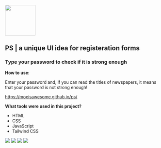 <div align="left">
  <img width="100" src="https://lh3.googleusercontent.com/fife/AAWUweWaNhcVpaEJ0yAZrKkO91KwzifrwUxctDG3X27YYMi7wrFlbBhKL0cLr4xYyRTKOa2iy4ihkxYT67QVo6eLaKLPbjL-1ZCtdnexN63WXiKXmd_lnvsVD0hFZdL41kzz-axSE0IgfhFcrkzFiZJ8jpn8dg6AAN1sXGl4-nytzKh40yTHiMZSfAh5Tg6h_t1WbgM5eCpvV43pdA4kGdbWdho3P8XthxfRlNdWZUbJIUBkXfUcAjCT56j8DxrvCY0PZ1tCsVtsPpuJKIz1ZO0Hn6jQylzejtVv6o_ByzXEAVO1azZyUIrzhvESdSTNY37l7dX7x7qnR-vtcxKlmEUuHnYxAN1-wkDLqrUmfCThUxwy3XdvsZObIe-HfIMcba9wErf-Qm30NWIxkdK9JTCe-vW9jbrs5EpGHN7CdqUFn0qO8XWm0WnREWvtOLiWJVitCbggP1qSiMsiHLT2aw9vAQOapdVEMkZxcYwUveoxN78EOIJ3S745iA6dSTCJoplulQoHOqOv8HbL1UhmOFWEHnnXcimfLmHB4_6zL0O2GpGlwNhfCj1_fm5PURXf8WIedKk7qpxv6fN-sQOhPZ6FqIeVd1DeYJHVbEUsAD7u-6TxUcZubT-h3IS6g1Nfk9YAgDraX2PdyjImfQEp8D2DNz3ROKW1LOjvGEEnJGE_JTkoWbkk2sWdkcc485kRakyMJETqIIc6SA1Gw1W8cXs0c0ZcrkNEa9WC6fU=w1920-h937-ft">
</div>

## PS | a unique UI idea for registeration forms

### Type your password to check if it is strong enough

**How to use:**

Enter your password and, if you can read the titles of newspapers, it means that your password is not strong enough!

https://moeisawesome.github.io/ps/

**What tools were used in this project?**
* HTML
* CSS
* JavaScript
* Tailwind CSS




<div align="left">
  <img src="https://lh3.googleusercontent.com/fife/AAWUweVNuHO4_wjclwWF5eIBPDrD0I_PHaDA2cqg9nTbNbRlCPIWIBa4IT-RsgdPP7WX5PcOA_fEda99QDn-PesS9cY6d7xYjA5TQMg0VCKzx0Bq6ma_0rP5u_C373s6oaND-Ux4E_KGw02M8srCMX08_7aapuaqezoRV0yV266vIvm34cCV63qeRvJa8rZEiTg2iV93u24gc_YdMFvfe_lMA31Qfoi7HBKm5BteDjSrII6yMT7bMndPmnG3Y6l-6gS3cxJUOXzYxY3SfzlE2PlhZXOFUqJ56GOFOKRLPPwLjwsFCbG4eJyB4LgIuV_uYjFl_Rf0JGP0uss7ZDz6M-zb07fkGXpfhHEcRYpNtDIlQYSTkMpgn-LTR7xN9MP3eExhDBYe904H4bdC-fHbtyiDdV8-LN7q34k3qw7OWOSPnuunBYp1ucBrvMCt7HOlF6NlZyVLGIYfGJb9Ff5NaZg_Zte1sEvJbm8DTvM5ajI6Ct-j5dAXvXK8B3jZyvyF51MJJOAsIVM8jqo2erMrKuw0d6VHnDZPxulp3gjktQQZ5tZQVKD5AQDTNmmeBE73N-280ewm7Z4nOC8Q3T9jFusDsOhsfPl7Ky3IE816nG97px0b4Zz_OY2BaDAOlqbkhAtdtLi44ug5b3VWa3kqQ2f97KxWBAL5m4r-xsmvA-s4abdN6BgKK9Usa1AweoqzN3XPl1t-vbZ4lpfjCq8bhOuY8sBPe9GqDeSylpI=w1750-h3312-ft">
  <img src="https://lh3.googleusercontent.com/fife/AAWUweWd-Ipi4fiBUlaFvLY_bhlLB00bKGYjudo0uKjrgtclovI4dUAqOL9zkc0DX8xFmW_pG8bR2ey62mSAKQF9tw9YCQsSQPtCnmwYstocXnVtkCRp3byXHJLNb26f2xJeWYI9A3s8fKLVtUzMxid4xsiF2KlK7Hw5zjtFx6w7ewTyK2_yT2U6ohSk0O6vBOGDwTKOT6kXm36WQE3slpmqWtAKdOv5odV1jPsaybu_FrsFFBDquxGNMqAGs8Bf_IbONt_VO0s60bln-wQKzQ_jw4k3KtClmLHQIBc7Fo09i-rsyjCS2lgVI3UXQAEkPYdR9Nb8yyEXBLR_dQoJXay1sGwJ9YtkF8UYwuiYuLtfth6Wp0rUl6NRJzwBYR5r1Dlisl2vAuAxJ9yiT97AmIC60KALVOXgFZ6Aa7RzPH3LUbr7hVovqvhDkvOo7AHSm1naijF7bTkO7FTgAQx8jW3EUqneesNskCoV5Nam_kaD58-4ZS1326bvvuyE59E8-37ABC-EBxUBgnl9jvQZIV_uqCXQQbrnsid43RhfuSxVk25-SFd6IIisrBoIf2aFzJTnCDgmzsdGSs8hBmDOBLLsNRHwp7OqRJ_sS-vgz9gmjLK2x0RAxG_Hiyjf2Evw3dQzaKCGznjDdYq-rHuUL-Yuz9Q4PCNVOMnwZlVStYQULkjJb2JHHS2Twlw4ZdJUfpVkZCPeKUSDPgxcHsSR8Rprnt_oKoPpDuPOSsQ=w1920-h880-ft">

<img src="https://lh3.googleusercontent.com/fife/AAWUweVldovQgCLC7jW8ahJwoPu6rMetP5PK0VrLxnz1mOd18dlalM9leh7GHu-AojuuI4x5XuG8HUbEHTq_TOzJ4jInrFY2ki2avnXf2Z0bz-uolPFuPGXRItR9vjTxUcFFsvBogkV07KElw-cDvZpwsyyJ3jo8NPGdlOKwS0jraDt4BuocH-KznGtgfzwUgCZuKa7g5FLEkEQCY7Hcm-eFCPm9Zj1WvK3WnyOhFdU_X79s_UV5LEOroZEQlLSQuBlDB9WDqEnd3fXXBnzFx-eb6OGNtkvgrQQePDXm4JyhEZnhGgJt4MmkOgp-GQcM6lckzCG6CS40Yz82uwnfncsQ60ZHHQkHg-F3prlDDESoVQYN5idgNyclfFEzWpZQ388rRNbtvGP31piUdUIartbjT6F06VWNUcplqj9y2t1dxSlIl91rIv912jJp8oiy9_ihtnKoSt15sf4qAMsjQkyK2nTTHIdHtVM1D1SrIVdEQD3JgsrjRnzhcGaGnzAxs7UOxlKyzKmLF5H4dj1QOlxINPccP6-v4zZF6LVaKldMwBTkQbIEmFz26-C8cMf1lp1CUzBQZg3CAWqvdUxhPnf7EnkOHSsY0uA0gFtRCPJOHob9vlFBGCgowebm5AvwrdZ2DrGFyt9Qewu0sMz4LX4YldkKvQ8sgvLv1kJPWfli1qLIGhn0eFBL9x-DHh1IR-R4CYa-hBdpK9zUaUm6ucduSlBhQZeaiKMaODU=w1920-h880-ft">
  
  
  <img src="https://lh3.googleusercontent.com/fife/AAWUweX5qptlG-nJKmkwdIrMgi35Jxdd5GBS3eddXHxLY658SGq4IwUZU-hWGPvo7BMAYJX4a7CDCPhVD5AfKxktGla3EepU1wJvAoc8x1yJioAi7_EUEUwKq1P85Icsi5SF3FnXktIufADb9e9a0WvPOGrzv0SMPvD8QxWL1TJcY8zF52wwqIQ0OJach_SjKMrNAFf5SWd8H5-nIqUtn_ORuulZpErtA8W_NecZQgb5GIRtOpkBS7SFPXYlzViQ5f_XaIH8eczYVejnKtqchgKxPv_nymjPI_IwrsJ-y79gLuSDLRdVOJPXpuP-h-oZaP0yQjpS6SYYIfJjjf2dzM22lP8vqdAb7yLzPOSAImJg5oNUsVC2eQEZ2oToU3WI8VmT5B2V092ZeFC4CQgMTubKK6Ex0AV9GZwWuBozFF5X08KRUff3sB5ar7QAM0j4pLFnefSZab1zyspRjygbgbEHDj1F8gjwd5pbc0vXAoN5ZfIqd28LYVDGMF7B8KsSe5OYVtNJSPyQEpmq-BzMplc_CgpefSXCtyxvz3wxqY5gVMNbEgF3gKHnWp2QyzX84Ydf1to2xKs05MQeFpkkhA1kojpvUJp5sUT3UZYjJl5sD-SJ23OQPUOaMmddzm_wztVpODthKweEzCVWEyJt_-AZbHo4p16_AUU1EHJX0lwSksia3gL4dKX0NuWyvVX3EiNnt6raE815fSa6r53pZZ4EwCdzbC5JvVoElWM=w1920-h880-ft">
  


    
</div>

